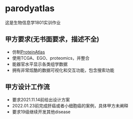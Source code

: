 # parodyatlas
这是生物信息学1801实训作业
## 甲方要求(无书面要求，描述不全)
* 仿制[ProteinAtlas](https://www.proteinatlas.org/)
* 使用TCGA、EGO、proteomics，并整合
* 能器官水平显示各类组学数据
* 拥有非常炫酷的数据可视化和交互功能，包含搜索功能
## 甲方设计工作流
* 要求2021.11.14前给出设计方案
* 2022.01.23前完成肝癌或者小细胞癌的案例，具体甲方未阐释
* 要求19级继续开发其他disease
